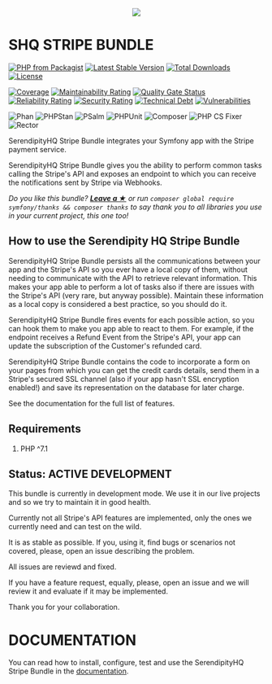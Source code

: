 <p align="center">
    <a href="http://www.serendipityhq.com" target="_blank">
        <img src="http://www.serendipityhq.com/assets/open-source-projects/Logo-SerendipityHQ-Icon-Text-Purple.png">
    </a>
</p>

SHQ STRIPE BUNDLE
=================

[![PHP from Packagist](https://img.shields.io/packagist/php-v/serendipity_hq/stripe-bundle?color=%238892BF)](https://packagist.org/packages/serendipity_hq/stripe-bundle)
[![Latest Stable Version](https://poser.pugx.org/serendipity_hq/stripe-bundle/v/stable.png)](https://packagist.org/packages/serendipity_hq/stripe-bundle)
[![Total Downloads](https://poser.pugx.org/serendipity_hq/stripe-bundle/downloads.svg)](https://packagist.org/packages/serendipity_hq/stripe-bundle)
[![License](https://poser.pugx.org/serendipity_hq/stripe-bundle/license.svg)](https://packagist.org/packages/serendipity_hq/stripe-bundle)

[![Coverage](https://sonarcloud.io/api/project_badges/measure?project=Aerendir_stripe-bundle&metric=coverage)](https://sonarcloud.io/dashboard?id=Aerendir_stripe-bundle)
[![Maintainability Rating](https://sonarcloud.io/api/project_badges/measure?project=Aerendir_stripe-bundle&metric=sqale_rating)](https://sonarcloud.io/dashboard?id=Aerendir_stripe-bundle)
[![Quality Gate Status](https://sonarcloud.io/api/project_badges/measure?project=Aerendir_stripe-bundle&metric=alert_status)](https://sonarcloud.io/dashboard?id=Aerendir_stripe-bundle)
[![Reliability Rating](https://sonarcloud.io/api/project_badges/measure?project=Aerendir_stripe-bundle&metric=reliability_rating)](https://sonarcloud.io/dashboard?id=Aerendir_stripe-bundle)
[![Security Rating](https://sonarcloud.io/api/project_badges/measure?project=Aerendir_stripe-bundle&metric=security_rating)](https://sonarcloud.io/dashboard?id=Aerendir_stripe-bundle)
[![Technical Debt](https://sonarcloud.io/api/project_badges/measure?project=Aerendir_stripe-bundle&metric=sqale_index)](https://sonarcloud.io/dashboard?id=Aerendir_stripe-bundle)
[![Vulnerabilities](https://sonarcloud.io/api/project_badges/measure?project=Aerendir_stripe-bundle&metric=vulnerabilities)](https://sonarcloud.io/dashboard?id=Aerendir_stripe-bundle)

![Phan](https://github.com/Aerendir/stripe-bundle/workflows/Phan/badge.svg)
![PHPStan](https://github.com/Aerendir/stripe-bundle/workflows/PHPStan/badge.svg)
![PSalm](https://github.com/Aerendir/stripe-bundle/workflows/PSalm/badge.svg)
![PHPUnit](https://github.com/Aerendir/stripe-bundle/workflows/PHPunit/badge.svg)
![Composer](https://github.com/Aerendir/stripe-bundle/workflows/Composer/badge.svg)
![PHP CS Fixer](https://github.com/Aerendir/stripe-bundle/workflows/PHP%20CS%20Fixer/badge.svg)
![Rector](https://github.com/Aerendir/stripe-bundle/workflows/Rector/badge.svg)

SerendipityHQ Stripe Bundle integrates your Symfony app with the Stripe payment service.

SerendipityHQ Stripe Bundle gives you the ability to perform common tasks calling the Stripe's API and exposes an endpoint to which you can receive the notifications sent by Stripe via Webhooks.

*Do you like this bundle? [**Leave a &#9733;**](#js-repo-pjax-container) or run `composer global require symfony/thanks && composer thanks` to say thank you to all libraries you use in your current project, this one too!*

How to use the Serendipity HQ Stripe Bundle
-------------------------------------------

SerendipityHQ Stripe Bundle persists all the communications between your app and the Stripe's API so you ever have a local copy of them, without needing to communicate with the API to retrieve relevant information. This makes your app able to perform a lot of tasks also if there are issues with the
Stripe's API (very rare, but anyway possible).
Maintain these information as a local copy is considered a best practice, so you should do it.

SerendipityHQ Stripe Bundle fires events for each possible action, so you can hook them to make you app able to react to them.
For example, if the endpoint receives a Refund Event from the Stripe's API, your app can update the subscription of the Customer's refunded card.

SerendipityHQ Stripe Bundle contains the code to incorporate a form on your pages from which you can get the credit cards details, send them in a Stripe's secured SSL channel (also if your app hasn't SSL encryption enabled!) and save its representation on the database for later charge.

See the documentation for the full list of features.

Requirements
------------

1. PHP ^7.1

Status: ACTIVE DEVELOPMENT
--------------------------

This bundle is currently in development mode. We use it in our live projects and so we try to maintain it in good health.

Currently not all Stripe's API features are implemented, only the ones we currently need and can test on the wild.

It is as stable as possible. If you, using it, find bugs or scenarios not covered, please, open an issue describing the problem.

All issues are reviewd and fixed.

If you have a feature request, equally, please, open an issue and we will review it and evaluate if it may be implemented.

Thank you for your collaboration.

DOCUMENTATION
=============

You can read how to install, configure, test and use the SerendipityHQ Stripe Bundle in the [documentation](docs/Index.md).
